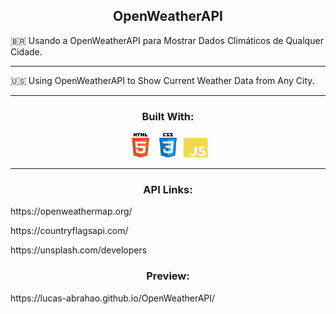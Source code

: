 <h2 align="center">OpenWeatherAPI</h2>


🇧🇷 Usando a OpenWeatherAPI para Mostrar Dados Climáticos de Qualquer Cidade.

---

🇺🇸 Using OpenWeatherAPI to Show Current Weather Data from Any City.

---
<h3 align="center">Built With:</h3>

<div align="center">
  <img src="https://raw.githubusercontent.com/devicons/devicon/master/icons/html5/html5-original-wordmark.svg" alt="html5" width="40" height="40"/> 
  <img src="https://raw.githubusercontent.com/devicons/devicon/master/icons/css3/css3-original-wordmark.svg" alt="css3" width="40" height="40"/> 
  <img alt="JS" height="32" width="40" src="https://raw.githubusercontent.com/devicons/devicon/master/icons/javascript/javascript-plain.svg">
</div>

---
<h3 align="center">API Links:</h3>
<p>https://openweathermap.org/</p>
<p>https://countryflagsapi.com/</p>
<p>https://unsplash.com/developers</p>

<h3 align="center"> Preview: </h3>
https://lucas-abrahao.github.io/OpenWeatherAPI/
